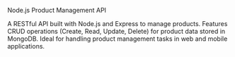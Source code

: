 

Node.js Product Management API

A RESTful API built with Node.js and Express to manage products. Features CRUD operations (Create, Read, Update, Delete) for product data stored in MongoDB. Ideal for handling product management tasks in web and mobile applications.
